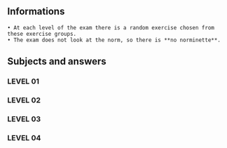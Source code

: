 ## Informations

    • At each level of the exam there is a random exercise chosen from these exercise groups.
    • The exam does not look at the norm, so there is **no norminette**.

## Subjects and answers

### LEVEL 01
### LEVEL 02
### LEVEL 03
### LEVEL 04
